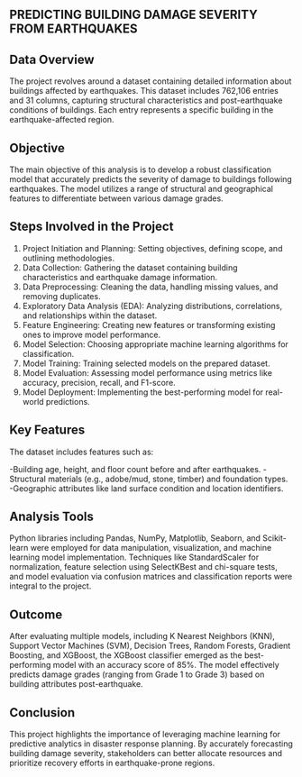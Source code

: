 **PREDICTING BUILDING DAMAGE SEVERITY FROM EARTHQUAKES**
------------------------------------------------------

**Data Overview**
----------------

The project revolves around a dataset containing detailed information about buildings affected by earthquakes. This dataset includes 762,106 entries and 31 columns, capturing structural characteristics and post-earthquake conditions of buildings. Each entry represents a specific building in the earthquake-affected region.

**Objective**
------------
The main objective of this analysis is to develop a robust classification model that accurately predicts the severity of damage to buildings following earthquakes. The model utilizes a range of structural and geographical features to differentiate between various damage grades.

**Steps Involved in the Project**
---------------------------------
1. Project Initiation and Planning: Setting objectives, defining scope, and outlining methodologies.
2. Data Collection: Gathering the dataset containing building characteristics and earthquake damage information.
3. Data Preprocessing: Cleaning the data, handling missing values, and removing duplicates.
4. Exploratory Data Analysis (EDA): Analyzing distributions, correlations, and relationships within the dataset.
5. Feature Engineering: Creating new features or transforming existing ones to improve model performance.
6. Model Selection: Choosing appropriate machine learning algorithms for classification.
7. Model Training: Training selected models on the prepared dataset.
8. Model Evaluation: Assessing model performance using metrics like accuracy, precision, recall, and F1-score.
9. Model Deployment: Implementing the best-performing model for real-world predictions.
    
**Key Features**
----------------
The dataset includes features such as:

-Building age, height, and floor count before and after earthquakes.
-Structural materials (e.g., adobe/mud, stone, timber) and foundation types.
-Geographic attributes like land surface condition and location identifiers.

**Analysis Tools**
------------------

Python libraries including Pandas, NumPy, Matplotlib, Seaborn, and Scikit-learn were employed for data manipulation, visualization, and machine learning model implementation. Techniques like StandardScaler for normalization, feature selection using SelectKBest and chi-square tests, and model evaluation via confusion matrices and classification reports were integral to the project.

**Outcome**
--------
After evaluating multiple models, including K Nearest Neighbors (KNN), Support Vector Machines (SVM), Decision Trees, Random Forests, Gradient Boosting, and XGBoost, the XGBoost classifier emerged as the best-performing model with an accuracy score of 85%. The model effectively predicts damage grades (ranging from Grade 1 to Grade 3) based on building attributes post-earthquake.

**Conclusion**
-----------
This project highlights the importance of leveraging machine learning for predictive analytics in disaster response planning. By accurately forecasting building damage severity, stakeholders can better allocate resources and prioritize recovery efforts in earthquake-prone regions.




